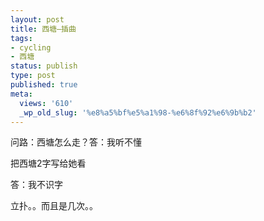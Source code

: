 ```yaml
---
layout: post
title: 西塘–插曲
tags:
- cycling
- 西塘
status: publish
type: post
published: true
meta:
  views: '610'
  _wp_old_slug: '%e8%a5%bf%e5%a1%98-%e6%8f%92%e6%9b%b2'
---
```

问路：西塘怎么走？答：我听不懂

把西塘2字写给她看

答：我不识字

立扑。。而且是几次。。
